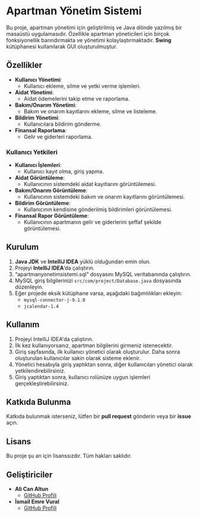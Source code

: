 # Apartman Yönetim Sistemi

Bu proje, apartman yönetimi için geliştirilmiş ve Java dilinde yazılmış bir masaüstü uygulamasıdır. Özellikle apartman yöneticileri için birçok fonksiyonellik barındırmakta ve yönetimi kolaylaştırmaktadır. **Swing** kütüphanesi kullanılarak GUI oluşturulmuştur.

## Özellikler

- **Kullanıcı Yönetimi**:
  - Kullanıcı ekleme, silme ve yetki verme işlemleri.
- **Aidat Yönetimi**:
  - Aidat ödemelerini takip etme ve raporlama.
- **Bakım/Onarım Yönetimi**:
  - Bakım ve onarım kayıtlarını ekleme, silme ve listeleme.
- **Bildirim Yönetimi**:
  - Kullanıcılara bildirim gönderme.
- **Finansal Raporlama**:
  - Gelir ve giderleri raporlama.

### Kullanıcı Yetkileri

- **Kullanıcı İşlemleri**:
  - Kullanıcı kayıt olma, giriş yapma.
- **Aidat Görüntüleme**:
  - Kullanıcının sistemdeki aidat kayıtlarını görüntülemesi.
- **Bakım/Onarım Görüntüleme**:
  - Kullanıcının sistemdeki bakım ve onarım kayıtlarını görüntülemesi.
- **Bildirim Görüntüleme**:
  - Kullanıcının kendisine gönderilmiş bildirimleri görüntülemesi.
- **Finansal Rapor Görüntüleme**:
  - Kullanıcının apartmanın gelir ve giderlerini şeffaf şekilde görüntülemesi.
  
## Kurulum

1. **Java JDK** ve **IntelliJ IDEA** yüklü olduğundan emin olun.
2. Projeyi **IntelliJ IDEA**’da çalıştırın.
3. “apartmanyonetimsistemi.sql” dosyasını MySQL veritabanında çalıştırın.
4. MySQL giriş bilgilerinizi `src/com/project/Database.java` dosyasında düzenleyin.
5. Eğer projede eksik kütüphane varsa, aşağıdaki bağımlılıkları ekleyin:
   - `mysql-connector-j-9.1.0`
   - `jcalendar-1.4`

## Kullanım

1. Projeyi IntelliJ IDEA'da çalıştırın.
2. İlk kez kullanıyorsanız, apartman bilgilerini girmeniz istenecektir.
3. Giriş sayfasında, ilk kullanıcı yönetici olarak oluşturulur. Daha sonra oluşturulan kullanıcılar sakin olarak sisteme eklenir.
4. Yönetici hesabıyla giriş yaptıktan sonra, diğer kullanıcıları yönetici olarak yetkilendirebilirsiniz.
5. Giriş yaptıktan sonra, kullanıcı rolünüze uygun işlemleri gerçekleştirebilirsiniz.

## Katkıda Bulunma

Katkıda bulunmak isterseniz, lütfen bir **pull request** gönderin veya bir **issue** açın.

## Lisans

Bu proje şu an için lisanssızdır. Tüm hakları saklıdır.

## Geliştiriciler

- **Ali Can Altun**
  - [GitHub Profili](https://github.com/alicanaltun)
- **İsmail Emre Vural**
  - [GitHub Profili](https://github.com/ismailemrevural)
